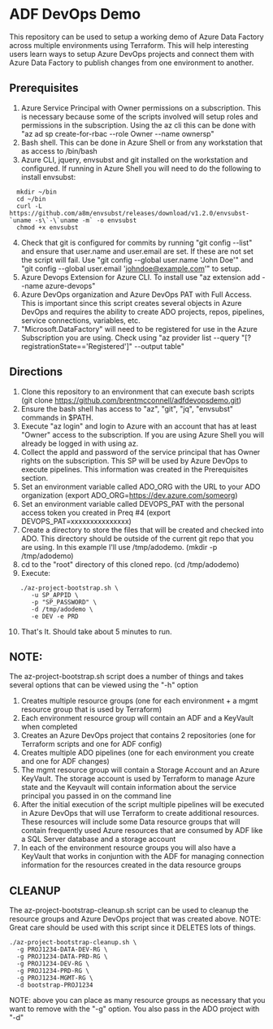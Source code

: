# ADF DevOps Demo

This repository can be used to setup a working demo of Azure Data Factory across multiple environments using Terraform.  This will help interesting users learn ways to setup Azure DevOps projects and connect them with Azure Data Factory to publish changes from one environment to another.

## Prerequisites
1. Azure Service Principal with Owner permissions on a subscription.  This is necessary because some of the scripts involved will setup roles and permissions in the subscription.  Using the az cli this can be done with "az ad sp create-for-rbac --role Owner --name ownersp"
2. Bash shell.  This can be done in Azure Shell or from any workstation that as access to /bin/bash
3. Azure CLI, jquery, envsubst and git installed on the workstation and configured.  If running in Azure Shell you will need to do the following to install envsubst:
```
  mkdir ~/bin
  cd ~/bin
  curl -L https://github.com/a8m/envsubst/releases/download/v1.2.0/envsubst-`uname -s\`-\`uname -m` -o envsubst
  chmod +x envsubst
```
4. Check that git is configured for commits by running "git config --list" and ensure that user.name and user.email are set.  If these are not set the script will fail.  Use "git config --global user.name 'John Doe'" and "git config --global user.email 'johndoe@example.com'" to setup.
5. Azure Devops Extension for Azure CLI.  To install use "az extension add --name azure-devops"
6. Azure DevOps organization and Azure DevOps PAT with Full Access. This is important since this script creates several objects in Azure DevOps and requires the ability to create ADO projects, repos, pipelines, service connections, variables, etc.
7. "Microsoft.DataFactory" will need to be registered for use in the Azure Subscription you are using.  Check using "az provider list --query "[?registrationState=='Registered']" --output table"

## Directions
1. Clone this repository to an environment that can execute bash scripts (git clone https://github.com/brentmcconnell/adfdevopsdemo.git)
2. Ensure the bash shell has access to "az", "git", "jq", "envsubst" commands in $PATH.
3. Execute "az login" and login to Azure with an account that has at least "Owner" access to the subscription.  If you are using Azure Shell you will already be logged in with using az.
5. Collect the appId and password of the service principal that has Owner rights on the subscription.  This SP will be used by Azure DevOps to execute pipelines.  This information was created in the Prerequisites section.
6. Set an environment variable called ADO_ORG with the URL to your ADO organization (export ADO_ORG=https://dev.azure.com/someorg)
7. Set an environment variable called DEVOPS_PAT with the personal access token you created in Preq #4 (export DEVOPS_PAT=xxxxxxxxxxxxxxx)
8. Create a directory to store the files that will be created and checked into ADO.  This directory should be outside of the current git repo that you are using. In this example I'll use /tmp/adodemo. (mkdir -p /tmp/adodemo)
9. cd to the "root" directory of this cloned repo.  (cd /tmp/adodemo)
10. Execute: 
```
   ./az-project-bootstrap.sh \
      -u SP_APPID \
      -p "SP_PASSWORD" \
      -d /tmp/adodemo \
      -e DEV -e PRD
```  
10. That's It.  Should take about 5 minutes to run.

## NOTE:
The az-project-bootstrap.sh script does a number of things and takes several options that can be viewed using the "-h" option
1. Creates multiple resource groups (one for each environment + a mgmt resource group that is used by Terraform)
2. Each environment resource group will contain an ADF and a KeyVault when completed
4. Creates an Azure DevOps project that contains 2 repositories (one for Terraform scripts and one for ADF config)
5. Creates multiple ADO pipelines (one for each environment you create and one for ADF changes)
6. The mgmt resource group will contain a Storage Account and an Azure KeyVault.  The storage account is used by Terraform to manage Azure state and the Keyvault will contain information about the service principal you passed in on the command line
7. After the initial execution of the script multiple pipelines will be executed in Azure DevOps that will use Terraform to create additional resources.  These resources will include some Data resource groups that will contain frequently used Azure resources that are consumed by ADF like a SQL Server database and a storage account
8. In each of the environment resource groups you will also have a KeyVault that works in conjuntion with the ADF for managing connection information for the resources created in the data resource groups

## CLEANUP
The az-project-bootstrap-cleanup.sh script can be used to cleanup the resource groups and Azure DevOps project that was created above.  NOTE:  Great care should be used with this script since it DELETES lots of things.
```
./az-project-bootstrap-cleanup.sh \
  -g PROJ1234-DATA-DEV-RG \
  -g PROJ1234-DATA-PRD-RG \
  -g PROJ1234-DEV-RG \
  -g PROJ1234-PRD-RG \
  -g PROJ1234-MGMT-RG \
  -d bootstrap-PROJ1234
```
NOTE: above you can place as many resource groups as necessary that you want to remove with the "-g" option.  You also pass in the ADO project with "-d"
